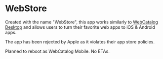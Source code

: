 # WebStore

Created with the name "WebStore", this app works similarly to [WebCatalog Desktop](https://github.com/webcatalog/desktop) and allows users to turn their favorite web apps to iOS & Android apps.

The app has been rejected by Apple as it violates their app store policies.

Planned to reboot as WebCatalog Mobile. No ETAs.
